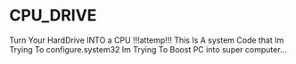 # CPU_DRIVE
 Turn Your HardDrive INTO a CPU !!!attemp!!!
This Is A system Code that Im Trying To configure.system32
Im Trying To Boost PC into super computer...